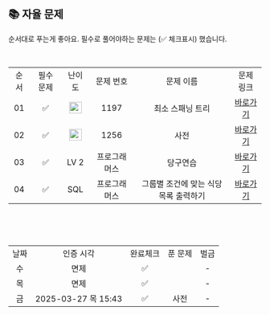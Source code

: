 
## 📚 자율 문제

순서대로 푸는게 좋아요.
필수로 풀어야하는 문제는 (✅ 체크표시) 했습니다.

<br/>
<table>
  <tr>
    <td align="center">순서</td>
    <td align="center">필수 문제</td>
    <td align="center">난이도</td>
    <td align="center">문제 번호</td>
    <td align="center">문제 이름</td>
    <td align="center">문제 링크</td>
  </tr>
  <tr>
    <td align="center">01</td>
    <td align="center">✅</td>
    <td align="center"><img height="23px" width="25px" src="https://d2gd6pc034wcta.cloudfront.net/tier/13.svg"></td>
    <td align="center">1197</td>
    <td align="center">최소 스패닝 트리</td>
    <td align="center"><a href="https://www.acmicpc.net/problem/1197">바로가기</a></td>
  </tr>
  <tr>
    <td align="center">02</td>
    <td align="center">✅</td>
    <td align="center"><img height="23px" width="25px" src="https://d2gd6pc034wcta.cloudfront.net/tier/11.svg"></td>
    <td align="center">1256</td>
    <td align="center">사전</td>
    <td align="center"><a href="https://www.acmicpc.net/problem/1256">바로가기</a></td>
  </tr>
    <tr>
    <td align="center">03</td>
    <td align="center">✅</td>
    <td align="center">LV 2</td>
    <td align="center">프로그래머스</td>
    <td align="center">당구연습</td>
    <td align="center"><a href="https://school.programmers.co.kr/learn/courses/30/lessons/169198">바로가기</a></td>
  </tr>
  <tr>
    <td align="center">04</td>
    <td align="center">✅</td>
    <td align="center">SQL</td>
    <td align="center">프로그래머스</td>
    <td align="center">그룹별 조건에 맞는 식당 목록 출력하기</td>
    <td align="center"><a href="https://school.programmers.co.kr/learn/courses/30/lessons/131124">바로가기</a></td>
  </tr>
</table>
<br/><br/>

<br>

<table>
  <tr>
    <td align="center">날짜</td>
    <td align="center">인증 시각</td>
    <td align="center">완료체크</td>
    <td align="center">푼 문제</td>
    <td align="center">벌금</td>
  </tr>
  <tr>
    <td align="center">수</td>
    <td align="center">면제</td>
    <td align="center">✅</td>
    <td align="center"></td>
    <td align="center">-</td>
  </tr>
  <tr>
    <td align="center">목</td>
    <td align="center">면제</td>
    <td align="center">✅</td>
    <td align="center"></td>
    <td align="center">-</td>
  </tr>
  <tr>
    <td align="center">금</td>
    <td align="center">2025-03-27 목 15:43</td>
    <td align="center">✅</td>
    <td align="center">사전</td>
    <td align="center">-</td>
  </tr>
<!--   <tr>
    <td align="center">수</td>
    <td align="center">면제</td>
    <td align="center"></td>
    <td align="center">-</td>
    <td align="center">-</td>
  </tr> -->


</table>
